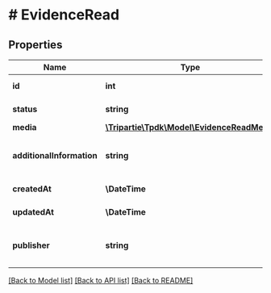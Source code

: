 # # EvidenceRead

## Properties

Name | Type | Description | Notes
------------ | ------------- | ------------- | -------------
**id** | **int** |  | [optional] [readonly]
**status** | **string** |  | [default to 'SUBMITTED']
**media** | [**\Tripartie\Tpdk\Model\EvidenceReadMedia**](EvidenceReadMedia.md) |  | [optional]
**additionalInformation** | **string** | Description of what the evidence actually is. | [optional]
**createdAt** | **\DateTime** |  | [optional] [readonly]
**updatedAt** | **\DateTime** |  | [optional] [readonly]
**publisher** | **string** | Shortcut to whomever sent the evidence | [optional] [readonly]

[[Back to Model list]](../../README.md#models) [[Back to API list]](../../README.md#endpoints) [[Back to README]](../../README.md)
